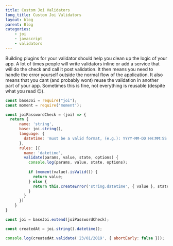 ```yaml
---
title: Custom Joi Validators
long_title: Custom Joi Validators
layout: blog
parent: Blog
categories: 
    - joi 
    - javascript
    - validators
---
```


Building plugins for your validator should help you clean up the logic of your app. A lot of times people will write validators inline or add a service that will do the check and call it post validation. It then means you need to handle the error yourself outside the normal flow of the application. It also means that you cant (and probably wont) reuse the validation in another part of your app. Sometimes this is fine, not everything is reusable (despite what you read 😉).

```javascript
const baseJoi = require("joi");
const moment = require('moment');

const joiPasswordCheck = (joi) => {
  return {
      name: 'string',
      base: joi.string(),
      language: {
        datetime: 'must be a valid format, (e.g.): YYYY-MM-DD HH:MM:SS'
      },
      rules: [{
        name: 'datetime',
        validate(params, value, state, options) {
          console.log(params, value, state, options);
          
          if (moment(value).isValid()) {
            return value;
          } else {
            return this.createError('string.datetime', { value }, state, options);
          }
        }
      }]
    }
}

const joi = baseJoi.extend(joiPasswordCheck);

const createdAt = joi.string().datetime();

console.log(createdAt.validate('23/01/2019', { abortEarly: false }));

```